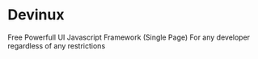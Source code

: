 # Devinux
Free Powerfull UI Javascript Framework (Single Page)
For any developer regardless of any restrictions
